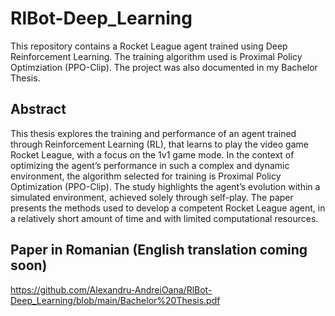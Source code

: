 # RlBot-Deep_Learning
This repository contains a Rocket League agent trained using Deep Reinforcement Learning. 
The training algorithm used is Proximal Policy Optimziation (PPO-Clip).
The project was also documented in my Bachelor Thesis.

## Abstract
This thesis explores the training and performance of an agent trained through Reinforcement Learning (RL),
that learns to play the video game Rocket League, with a focus
on the 1v1 game mode. In the context of optimizing the agent’s performance in such a
complex and dynamic environment, the algorithm selected for training is Proximal Policy
Optimization (PPO-Clip). The study highlights the agent’s evolution within a simulated
environment, achieved solely through self-play. The paper presents the methods used to
develop a competent Rocket League agent, in a relatively short amount of time and with
limited computational resources.

## Paper in Romanian (English translation coming soon)
https://github.com/Alexandru-AndreiOana/RlBot-Deep_Learning/blob/main/Bachelor%20Thesis.pdf 

